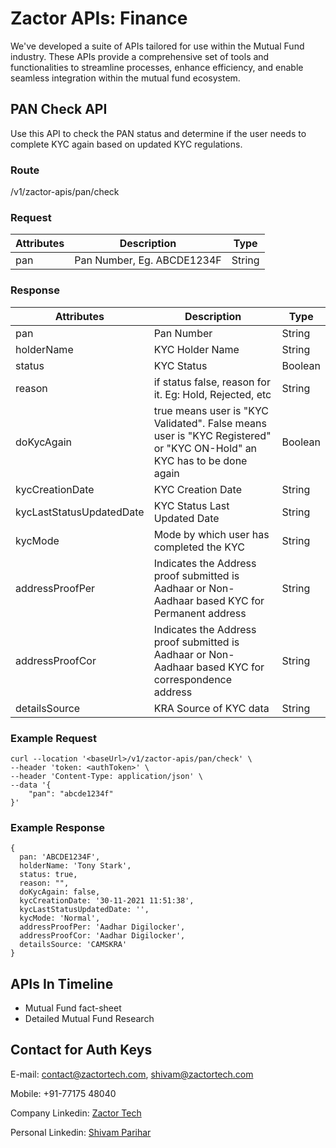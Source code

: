 # Zactor APIs: Finance
We've developed a suite of APIs tailored for use within the Mutual Fund industry. These APIs provide a comprehensive set of tools and functionalities to streamline processes, enhance efficiency, and enable seamless integration within the mutual fund ecosystem.

## PAN Check API

Use this API to check the PAN status and determine if the user needs to complete KYC again based on updated KYC regulations.

### Route
<baseUrl>/v1/zactor-apis/pan/check

### Request
Attributes | Description | Type
|---|---|---|
| pan | Pan Number, Eg. ABCDE1234F | String | 

### Response
Attributes | Description | Type
|---|---|---|
| pan | Pan Number | String |
| holderName | KYC Holder Name | String |
| status | KYC Status | Boolean |
| reason | if status false, reason for it. Eg: Hold, Rejected, etc | String |
| doKycAgain | true means user is "KYC Validated". False means user is "KYC Registered" or "KYC ON-Hold" an KYC has to be done again | Boolean |
| kycCreationDate | KYC Creation Date | String |
| kycLastStatusUpdatedDate | KYC Status Last Updated Date | String |
| kycMode | Mode by which user has completed the KYC | String |
| addressProofPer | Indicates the Address proof submitted is Aadhaar or Non-Aadhaar based KYC for Permanent address| String |
| addressProofCor | Indicates the Address proof submitted is Aadhaar or Non-Aadhaar based KYC for correspondence address | String |
| detailsSource | KRA Source of KYC data  | String |


### Example Request
```
curl --location '<baseUrl>/v1/zactor-apis/pan/check' \
--header 'token: <authToken>' \
--header 'Content-Type: application/json' \
--data '{
    "pan": "abcde1234f"
}'
```


### Example Response
```
{
  pan: 'ABCDE1234F',
  holderName: 'Tony Stark',
  status: true,
  reason: "",    
  doKycAgain: false,
  kycCreationDate: '30-11-2021 11:51:38',
  kycLastStatusUpdatedDate: '',
  kycMode: 'Normal',
  addressProofPer: 'Aadhar Digilocker',
  addressProofCor: 'Aadhar Digilocker',
  detailsSource: 'CAMSKRA'
}
```

## APIs In Timeline
- Mutual Fund fact-sheet
- Detailed Mutual Fund Research
  

## Contact for Auth Keys

E-mail: contact@zactortech.com, shivam@zactortech.com

Mobile: +91-77175 48040

Company Linkedin: [Zactor Tech](https://www.linkedin.com/company/zactor-tech)

Personal Linkedin: [Shivam Parihar](https://www.linkedin.com/in/shivamparihar/)
